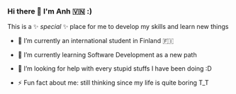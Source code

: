 ### Hi there 👋 I'm Anh 🇻🇳 :)

This is a ✨ _special_ ✨ place for me to develop my skills and learn new things 

- 🔭 I’m currently an international student in Finland 🇫🇮
- 🌱 I’m currently learning Software Development as a new path
- 🤔 I’m looking for help with every stupid stuffs I have been doing :D

- ⚡ Fun fact about me: still thinking since my life is quite boring T_T 

